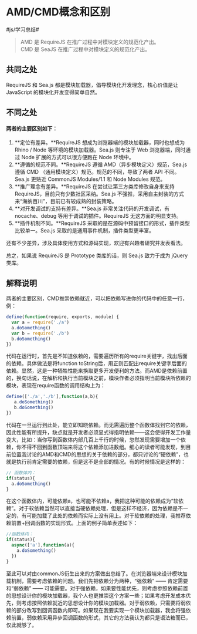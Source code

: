 # AMD/CMD概念和区别
#js/学习总结#

> AMD 是 RequireJS 在推广过程中对模块定义的规范化产出。  
> CMD 是 SeaJS 在推广过程中对模块定义的规范化产出。  

## 共同之处
RequireJS 和 Sea.js 都是模块加载器，倡导模块化开发理念，核心价值是让 JavaScript 的模块化开发变得简单自然。

## 不同之处
#### 两者的主要区别如下：
1. **定位有差异。**RequireJS 想成为浏览器端的模块加载器，同时也想成为 Rhino / Node 等环境的模块加载器。Sea.js 则专注于 Web 浏览器端，同时通过 Node 扩展的方式可以很方便跑在 Node 环境中。
2. **遵循的规范不同。**RequireJS 遵循 AMD（异步模块定义）规范，Sea.js 遵循 CMD （通用模块定义）规范。规范的不同，导致了两者 API 不同。Sea.js 更贴近 CommonJS Modules/1.1 和 Node Modules 规范。
3. **推广理念有差异。**RequireJS 在尝试让第三方类库修改自身来支持 RequireJS，目前只有少数社区采纳。Sea.js 不强推，采用自主封装的方式来“海纳百川”，目前已有较成熟的封装策略。
4. **对开发调试的支持有差异。**Sea.js 非常关注代码的开发调试，有 nocache、debug 等用于调试的插件。RequireJS 无这方面的明显支持。
5. **插件机制不同。**RequireJS 采取的是在源码中预留接口的形式，插件类型比较单一。Sea.js 采取的是通用事件机制，插件类型更丰富。

还有不少差异，涉及具体使用方式和源码实现，欢迎有兴趣者研究并发表看法。

总之，如果说 RequireJS 是 Prototype 类库的话，则 Sea.js 致力于成为 jQuery 类库。

## 解释说明
两者的主要区别，CMD推崇依赖就近，可以把依赖写进你的代码中的任意一行，例：

```javascript
define(function(require, exports, module) {
  var a = require('./a')
  a.doSomething()
  var b = require('./b')
  b.doSomething()
})
```

代码在运行时，首先是不知道依赖的，需要遍历所有的require关键字，找出后面的依赖。具体做法是将function toString后，用正则匹配出require关键字后面的依赖。显然，这是一种牺牲性能来换取更多开发便利的方法。而AMD是依赖前置的，换句话说，在解析和执行当前模块之前，模块作者必须指明当前模块所依赖的模块，表现在require函数的调用结构上为：

```javascript
define(['./a','./b'],function(a,b){
   a.doSomething()
   b.doSomething()
}) 
```

代码在一旦运行到此处，能立即知晓依赖。而无需遍历整个函数体找到它的依赖，因此性能有所提升，缺点就是开发者必须显式得指明依赖——这会使得开发工作量变大，比如：当你写到函数体内部几百上千行的时候，忽然发现需要增加一个依赖，你不得不回到函数顶端来将这个依赖添加进数组。细心的读者可能发现，到目前位置我讨论的AMD和CMD的思想的关于依赖的部分，都只讨论的“硬依赖”，也就是执行前肯定需要的依赖，但是这不是全部的情况。有的时候情况是这样的：

```javascript
// 函数体内：
if(status){
  a.doSomething()
}
```

在这个函数体内，可能依赖a，也可能不依赖a，我把这种可能的依赖成为“软依赖”。对于软依赖当然可以直接当硬依赖处理，但是这样不经济，因为依赖是不一定的，有可能加载了此处的依赖而实际上没有用上。对于软依赖的处理，我推荐依赖前置+回调函数的实现形式。上面的例子简单表述如下：

```javascript
//函数体内：
if(status){
  async(['a'],function(a){
    a.doSomething()
  })
}
```

至此可以对由commonJS衍生出来的方案做出总结了。在浏览器端来设计模块加载机制，需要考虑依赖的问题。我们先把依赖分为两种，“强依赖” —— 肯定需要 和“弱依赖” —— 可能需要。对于强依赖，如果要性能优先，则考虑参照依赖前置的思想设计你的模块加载器，我个人也更推崇这个方案一些；如果考虑开发成本优先，则考虑按照依赖就近的思想设计你的模块加载器。对于弱依赖，只需要将弱依赖的部分改写到回调函数内即可。如果现在我要实现一个模块加载器，我会将强依赖前置，弱依赖采用异步回调函数的形式，其它的方法我认为都只是语法糖而已，仅此就够了。